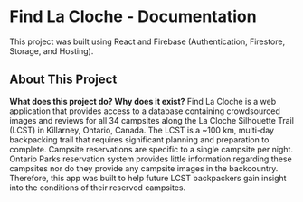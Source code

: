 # Find La Cloche - Documentation

This project was built using React and Firebase (Authentication, Firestore, Storage, and Hosting).

## About This Project

**What does this project do? Why does it exist?**
Find La Cloche is a web application that provides access to a database containing crowdsourced images and reviews for all 34 campsites along the La Cloche Silhouette Trail (LCST) in Killarney, Ontario, Canada. The LCST is a ~100 km, multi-day backpacking trail that requires significant planning and preparation to complete. Campsite reservations are specific to a single campsite per night. Ontario Parks reservation system provides little information regarding these campsites nor do they provide any campsite images in the backcountry. Therefore, this app was built to help future LCST backpackers gain insight into the conditions of their reserved campsites.

